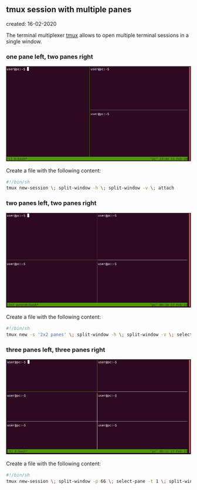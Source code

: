 ## tmux session with multiple panes
created: 16-02-2020

The terminal multiplexer [tmux](tmux.github.io) allows to open multiple terminal sessions in a single window. 

### one pane left, two panes right
![12tmux](../images/12tmux.png)

Create a file with the following content:
```bash
#!/bin/sh
tmux new-session \; split-window -h \; split-window -v \; attach
```

### two panes left, two panes right
![4tmux](../images/4tmux.png)

Create a file with the following content:
```bash
#!/bin/sh
tmux new -s '2x2 panes' \; split-window -h \; split-window -v \; select-pane -t 0 \; split-window -v \; attach
```

### three panes left, three panes right
![6tmux](../images/6tmux.png)

Create a file with the following content:
```bash
#!/bin/sh
tmux new-session \; split-window -p 66 \; select-pane -t 1 \; split-window -v \; select-pane -t 0 \; split-window -h \; select-pane -t 2 \; split-window -h \; select-pane -t 4 \; split-window -h \; select-pane -t 0
```
